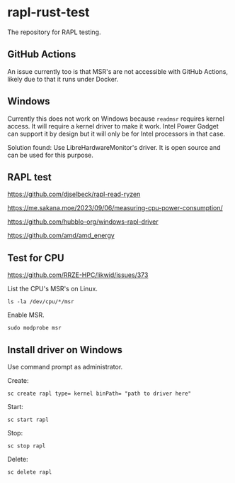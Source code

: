 # rapl-rust-test

The repository for RAPL testing.

## GitHub Actions

An issue currently too is that MSR's are not accessible with GitHub Actions, likely due to that it runs under Docker.

## Windows

Currently this does not work on Windows because `readmsr` requires kernel access. It will require a kernel driver to make it work. Intel Power Gadget can support it by design but it will only be for Intel processors in that case.

Solution found: Use LibreHardwareMonitor's driver. It is open source and can be used for this purpose.

## RAPL test

https://github.com/djselbeck/rapl-read-ryzen

https://me.sakana.moe/2023/09/06/measuring-cpu-power-consumption/

https://github.com/hubblo-org/windows-rapl-driver

https://github.com/amd/amd_energy

## Test for CPU

https://github.com/RRZE-HPC/likwid/issues/373

List the CPU's MSR's on Linux.

`ls -la /dev/cpu/*/msr`

Enable MSR.

`sudo modprobe msr`

## Install driver on Windows

Use command prompt as administrator.

Create:

`sc create rapl type= kernel binPath= "path to driver here"`

Start:

`sc start rapl`

Stop:

`sc stop rapl`

Delete:

`sc delete rapl`
